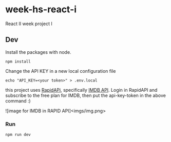 # week-hs-react-i

React II week project I

## Dev

Install the packages with node. 

```shell
npm install
```

Change the API KEY in a new local configuration file

```shell
echo "API_KEY=<your token>" > .env.local
```

this project uses [RapidAPi](https://rapidapi.com), specifically [IMDB API](https://rapidapi.com/DataCrawler/api/imdb188). Login in RapidAPI and subscribe to the free plan for IMDB, then put the api-key-token in the above command :)

![image for IMDB in RAPID API]<imgs/img.png>

### Run

```shell
npm run dev
```